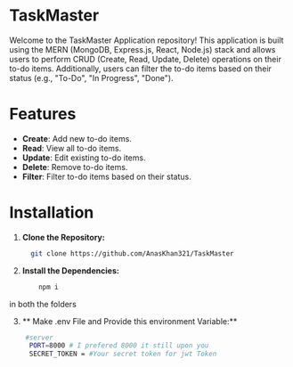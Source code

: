 # TaskMaster 

Welcome to the TaskMaster Application repository! This application is built using the MERN (MongoDB, Express.js, React, Node.js) stack and allows users to perform CRUD (Create, Read, Update, Delete) operations on their to-do items.
Additionally, users can filter the to-do items based on their status (e.g., "To-Do", "In Progress", "Done").

# Features

- **Create**: Add new to-do items.
- **Read**: View all to-do items.
- **Update**: Edit existing to-do items.
- **Delete**: Remove to-do items.
- **Filter**: Filter to-do items based on their status.

# Installation 

1. **Clone the Repository:**
   ```bash
     git clone https://github.com/AnasKhan321/TaskMaster

2. **Install the Dependencies:**
    ```bash
        npm i

  in both the folders 



  3. ** Make .env File and Provide this environment Variable:**
   ```bash
       #server
        PORT=8000 # I prefered 8000 it still upon you 
        SECRET_TOKEN = #Your secret token for jwt Token





  
